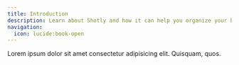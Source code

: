 ```yaml
---
title: Introduction
description: Learn about Shotly and how it can help you organize your bookmarks.
navigation:
  icon: lucide:book-open
---
```


Lorem ipsum dolor sit amet consectetur adipisicing elit. Quisquam, quos.

